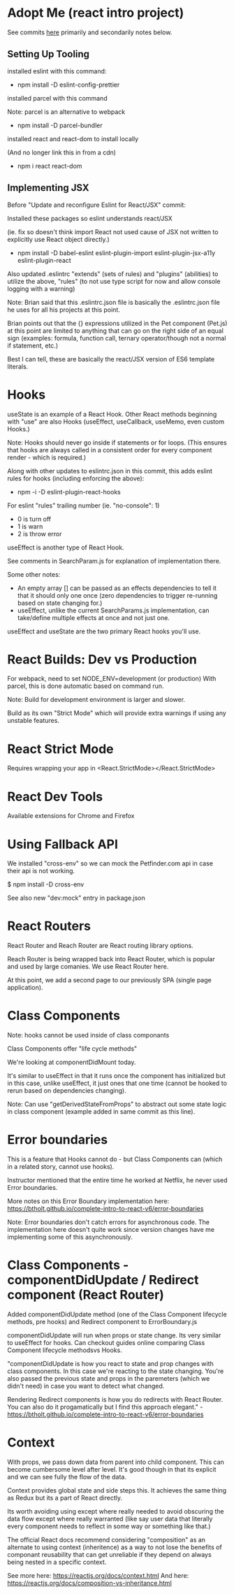 # Adopt Me (react intro project)

See commits [here](https://github.com/djwilkins/Complete-Intro-to-React-v5/commits/) primarily and secondarily notes below.

## Setting Up Tooling

installed eslint with this command:

- npm install -D eslint-config-prettier

installed parcel with this command

Note: parcel is an alternative to webpack

- npm install -D parcel-bundler

installed react and react-dom to install locally

(And no longer link this in from a cdn)

- npm i react react-dom

## Implementing JSX

Before "Update and reconfigure Eslint for React/JSX" commit:

Installed these packages so eslint understands react/JSX

(ie. fix so doesn't think import React not used cause of JSX not written to explicitly use React object directly.)

- npm install -D babel-eslint eslint-plugin-import eslint-plugin-jsx-a11y eslint-plugin-react

Also updated .eslintrc "extends" (sets of rules) and "plugins" (abilities) to utilize the above, "rules" (to not use type script for now and allow console logging with a warning)

Note: Brian said that this .eslintrc.json file is basically the .eslintrc.json file he uses for all his projects at this point.

Brian points out that the {} expressions utilized in the Pet component (Pet.js) at this point are limited to anything that can go on the right side of an equal sign (examples: formula, function call, ternary operator/though not a normal if statement, etc.)

Best I can tell, these are basically the react/JSX version of ES6 template literals.

# Hooks

useState is an example of a React Hook. Other React methods beginning with "use" are also Hooks (useEffect, useCallback, useMemo, even custom Hooks.)

Note: Hooks should never go inside if statements or for loops.
(This ensures that hooks are always called in a consistent order for every component render - which is required.)

Along with other updates to eslintrc.json in this commit, this adds eslint rules for hooks (including enforcing the above):

- npm -i -D eslint-plugin-react-hooks

For eslint "rules" trailing number (ie. "no-console": 1)

- 0 is turn off
- 1 is warn
- 2 is throw error

useEffect is another type of React Hook.

See comments in SearchParam.js for explanation of implementation there.

Some other notes:

- An empty array [] can be passed as an effects dependencies to tell it that it should only one once (zero dependencies to trigger re-running based on state changing for.)
- useEffect, unlike the current SearchParams.js implementation, can take/define multiple effects at once and not just one.

useEffect and useState are the two primary React hooks you'll use.

# React Builds: Dev vs Production

For webpack, need to set NODE_ENV=development (or production)
With parcel, this is done automatic based on command run.

Note: Build for development environment is larger and slower.

Build as its own "Strict Mode" which will provide extra warnings if using any unstable features.

# React Strict Mode

Requires wrapping your app in <React.StrictMode></React.StrictMode>

# React Dev Tools

Available extensions for Chrome and Firefox

# Using Fallback API

We installed "cross-env" so we can mock the Petfinder.com api in case their api is not working.

$ npm install -D cross-env

See also new "dev:mock" entry in package.json

# React Routers

React Router and Reach Router are React routing library options.

Reach Router is being wrapped back into React Router, which is popular and used by large comanies. We use React Router here.

At this point, we add a second page to our previously SPA (single page application).

# Class Components

Note: hooks cannot be used inside of class componants

Class Components offer "life cycle methods"

We're looking at componentDidMount today.

It's similar to useEffect in that it runs once the component has initialized but in this case, unlike useEffect, it just ones that one time (cannot be hooked to rerun based on dependencies changing).

Note: Can use "getDerivedStateFromProps" to abstract out some state logic in class component (example added in same commit as this line).

# Error boundaries

This is a feature that Hooks cannot do - but Class Components can (which in a related story, cannot use hooks).

Instructor mentioned that the entire time he worked at Netflix, he never used Error boundaries.

More notes on this Error Boundary implementation here: https://btholt.github.io/complete-intro-to-react-v6/error-boundaries

Note: Error boundaries don't catch errors for asynchronous code. The implementation here doesn't quite work since version changes have me implementing some of this asynchronously.

# Class Components - componentDidUpdate / Redirect component (React Router)

Added componentDidUpdate method (one of the Class Component lifecycle methods, pre hooks) and Redirect component to ErrorBoundary.js

componentDidUpdate will run when props or state change. Its very similar to useEffect for hooks.
Can checkout guides online comparing Class Component lifecycle methodsvs Hooks.

"componentDidUpdate is how you react to state and prop changes with class components. In this case we're reacting to the state changing. You're also passed the previous state and props in the paremeters (which we didn't need) in case you want to detect what changed.

Rendering Redirect components is how you do redirects with React Router. You can also do it progamatically but I find this approach elegant." -https://btholt.github.io/complete-intro-to-react-v6/error-boundaries

# Context

With props, we pass down data from parent into child component. This can become cumbersome level after level. It's good though in that its explicit and we can see fully the flow of the data.

Context provides global state and side steps this. It achieves the same thing as Redux but its a part of React directly.

Its worth avoiding using except where really needed to avoid obscuring the data flow except where really warranted (like say user data that literally every component needs to reflect in some way or something like that.)

The official React docs recommend considering "composition" as an alternate to using context (inheritence) as a way to not lose the benefits of componant reusability that can get unreliable if they depend on always being nested in a specific context.

See more here: https://reactjs.org/docs/context.html
And here: https://reactjs.org/docs/composition-vs-inheritance.html
